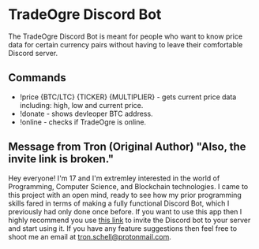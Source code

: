 # TradeOgre Discord Bot

The TradeOgre Discord Bot is meant for people who want to know price data for certain currency pairs without having to leave their comfortable Discord server.

## Commands

- !price {BTC/LTC} {TICKER} {MULTIPLIER} - gets current price data including: high, low and current price.
- !donate - shows devleoper BTC address.
- !online - checks if TradeOgre is online.

## Message from Tron (Original Author) "Also, the invite link is broken."

Hey everyone! I'm 17 and I'm extremley interested in the world of Programming, Computer Science, and Blockchain technologies. I came to this project with an open mind, ready to see how my prior programming skills fared in terms of making a fully functional Discord Bot, which I previously had only done once before. If you want to use this app then I highly recommend you use [this link](https://discordapp.com/api/oauth2/authorize?client_id=521134829216071730&permissions=0&scope=bot) to invite the Discord bot to your server and start using it. If you have any feature suggestions then feel free to shoot me an email at tron.schell@protonmail.com.
